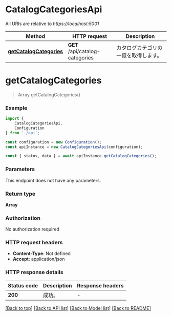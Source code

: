 # CatalogCategoriesApi

All URIs are relative to *https://localhost:5001*

|Method | HTTP request | Description|
|------------- | ------------- | -------------|
|[**getCatalogCategories**](#getcatalogcategories) | **GET** /api/catalog-categories | カタログカテゴリの一覧を取得します。|

# **getCatalogCategories**
> Array<CatalogCategoryResponse> getCatalogCategories()


### Example

```typescript
import {
    CatalogCategoriesApi,
    Configuration
} from './api';

const configuration = new Configuration();
const apiInstance = new CatalogCategoriesApi(configuration);

const { status, data } = await apiInstance.getCatalogCategories();
```

### Parameters
This endpoint does not have any parameters.


### Return type

**Array<CatalogCategoryResponse>**

### Authorization

No authorization required

### HTTP request headers

 - **Content-Type**: Not defined
 - **Accept**: application/json


### HTTP response details
| Status code | Description | Response headers |
|-------------|-------------|------------------|
|**200** | 成功。 |  -  |

[[Back to top]](#) [[Back to API list]](../README.md#documentation-for-api-endpoints) [[Back to Model list]](../README.md#documentation-for-models) [[Back to README]](../README.md)

